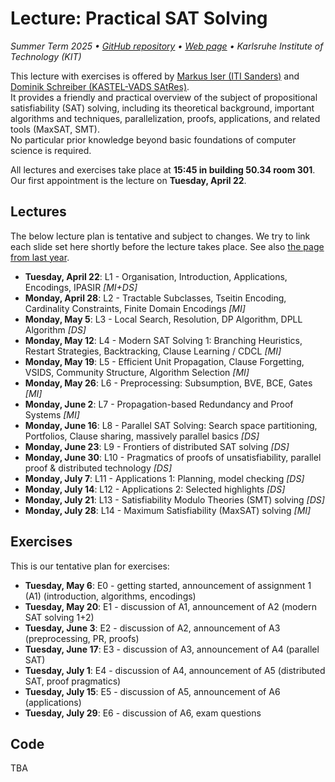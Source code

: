 # Lecture: Practical SAT Solving

_Summer Term 2025 &bullet; [GitHub repository](https://github.com/satlecture/kit2025) &bullet; [Web page](https://satlecture.github.io/kit2025/) &bullet; Karlsruhe Institute of Technology (KIT)_


This lecture with exercises is offered by [Markus Iser (ITI Sanders)](https://ae.iti.kit.edu/english/3986.php) and [Dominik Schreiber (KASTEL-VADS SAtRes)](https://satres.kikit.kit.edu/schreiber).  
It provides a friendly and practical overview of the subject of propositional satisfiability (SAT) solving, including its theoretical background, important algorithms and techniques, parallelization, proofs, applications, and related tools (MaxSAT, SMT).  
No particular prior knowledge beyond basic foundations of computer science is required.

All lectures and exercises take place at **15:45 in building 50.34 room 301**.
Our first appointment is the lecture on **Tuesday, April 22**.

## Lectures

The below lecture plan is tentative and subject to changes.
We try to link each slide set here shortly before the lecture takes place.
See also [the page from last year](https://github.com/satlecture/kit2024).

* **Tuesday, April 22**: L1 - Organisation, Introduction, Applications, Encodings, IPASIR _[MI+DS]_
* **Monday, April 28**: L2 - Tractable Subclasses, Tseitin Encoding, Cardinality Constraints, Finite Domain Encodings _[MI]_
* **Monday, May 5**: L3 - Local Search, Resolution, DP Algorithm, DPLL Algorithm _[DS]_
* **Monday, May 12**: L4 - Modern SAT Solving 1: Branching Heuristics, Restart Strategies, Backtracking, Clause Learning / CDCL _[MI]_
* **Monday, May 19**: L5 - Efficient Unit Propagation, Clause Forgetting, VSIDS, Community Structure, Algorithm Selection _[MI]_
* **Monday, May 26**: L6 - Preprocessing: Subsumption, BVE, BCE, Gates _[MI]_
* **Monday, June 2**: L7 - Propagation-based Redundancy and Proof Systems _[MI]_
* **Monday, June 16**: L8 - Parallel SAT Solving: Search space partitioning, Portfolios, Clause sharing, massively parallel basics _[DS]_
* **Monday, June 23**: L9 - Frontiers of distributed SAT solving _[DS]_
* **Monday, June 30**: L10 - Pragmatics of proofs of unsatisfiability, parallel proof & distributed technology _[DS]_
* **Monday, July 7**: L11 - Applications 1: Planning, model checking _[DS]_
* **Monday, July 14**: L12 - Applications 2: Selected highlights _[DS]_
* **Monday, July 21**: L13 - Satisfiability Modulo Theories (SMT) solving _[DS]_
* **Monday, July 28**: L14 - Maximum Satisfiability (MaxSAT) solving _[MI]_

## Exercises

This is our tentative plan for exercises:

* **Tuesday, May 6**: E0 - getting started, announcement of assignment 1 (A1) (introduction, algorithms, encodings)
* **Tuesday, May 20**: E1 - discussion of A1, announcement of A2 (modern SAT solving 1+2)
* **Tuesday, June 3**: E2 - discussion of A2, announcement of A3 (preprocessing, PR, proofs)
* **Tuesday, June 17**: E3 - discussion of A3, announcement of A4 (parallel SAT)
* **Tuesday, July 1**: E4 - discussion of A4, announcement of A5 (distributed SAT, proof pragmatics)
* **Tuesday, July 15**: E5 - discussion of A5, announcement of A6 (applications)
* **Tuesday, July 29**: E6 - discussion of A6, exam questions

## Code

TBA
